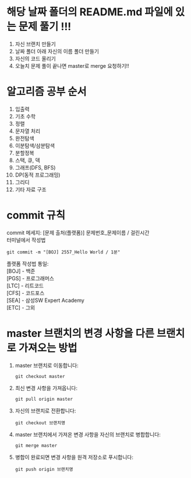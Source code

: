# 해당 날짜 폴더의 README.md 파일에 있는 문제 풀기 !!!
1. 자신 브랜치 만들기
2. 날짜 폴더 아래 자신의 이름 폴더 만들기
3. 자신의 코드 올리기
4. 오늘치 문제 풀이 끝나면 master로 merge 요청하기!!

# 알고리즘 공부 순서
1. 입출력
2. 기초 수학
3. 정렬
4. 문자열 처리
5. 완전탐색
6. 이분탐색/삼분탐색
7. 분할정복
8. 스택, 큐, 덱
9. 그래프(DFS, BFS)
10. DP(동적 프로그래밍)
11. 그리디
12. 기타 자료 구조
    
# commit 규칙

commit 메세지: [문제 출처(플랫폼)] 문제번호_문제이름 / 걸린시간  
터미널에서 작성법

    git commit -m "[BOJ] 2557_Hello World / 1분"

플랫폼 작성법 통일:  
[BOJ] - 백준  
[PGS] - 프로그래머스  
[LTC] - 리트코드  
[CFS] - 코드포스  
[SEA] - 삼성SW Expert Academy  
[ETC] - 그외  


# master 브랜치의 변경 사항을 다른 브랜치로 가져오는 방법

1. master 브랜치로 이동합니다:
   
    ```
    git checkout master 
    ```   


1. 최신 변경 사항을 가져옵니다:
    ```
    git pull origin master
    ```
2. 자신의 브랜치로 전환합니다:
    ```
    git checkout 브랜치명
    ```
3. master 브랜치에서 가져온 변경 사항을 자신의 브랜치로 병합합니다:
    ```
    git merge master
    ```
4. 병합이 완료되면 변경 사항을 원격 저장소로 푸시합니다:
    ```
    git push origin 브랜치명
    ```